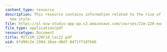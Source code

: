 ```yaml
---
content_type: resource
description: This resource contains information related to the rise of opera and a
  new style.
file: https://ol-ocw-studio-app-qa.s3.amazonaws.com/courses/21m-220-early-music-fall-2010/6fd90c2e299d30aed0df8d71ff107b66_MIT21M_220F10_lec22.pdf
file_type: application/pdf
resourcetype: Document
title: MIT21M_220F10_lec22.pdf
uid: 6fd90c2e-299d-30ae-d0df-8d71ff107b66
---
```

